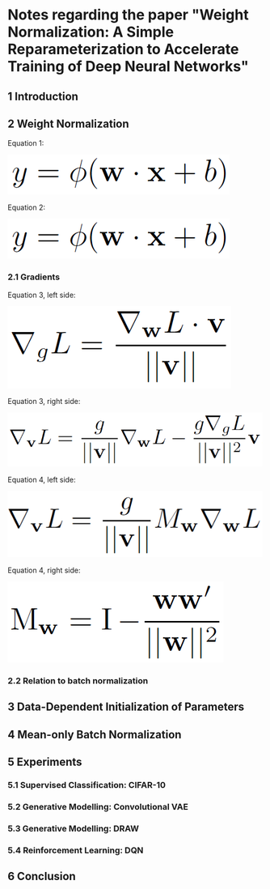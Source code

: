 # Notes regarding the paper "Weight Normalization: A Simple Reparameterization to Accelerate Training of Deep Neural Networks"


## 1 Introduction



## 2 Weight Normalization

Equation 1:

![Equation1](img/2_weight_normalization/eq_1.PNG)

Equation 2:

![Equation2](img/2_weight_normalization/eq_1.PNG)


### 2.1 Gradients

Equation 3, left side:

![Equation3_1](img/2_1_gradients/eq_3_1.PNG)

Equation 3, right side:

![Equation3_1](img/2_1_gradients/eq_3_2.PNG)



Equation 4, left side:

![Equation4_1](img/2_1_gradients/eq_4_1.PNG)

Equation 4, right side:

![Equation4_1](img/2_1_gradients/eq_4_2.PNG)


### 2.2 Relation to batch normalization




## 3 Data-Dependent Initialization of Parameters






## 4 Mean-only Batch Normalization





## 5 Experiments



### 5.1 Supervised Classification: CIFAR-10




### 5.2 Generative Modelling: Convolutional VAE






### 5.3 Generative Modelling: DRAW





### 5.4 Reinforcement Learning: DQN




## 6 Conclusion

